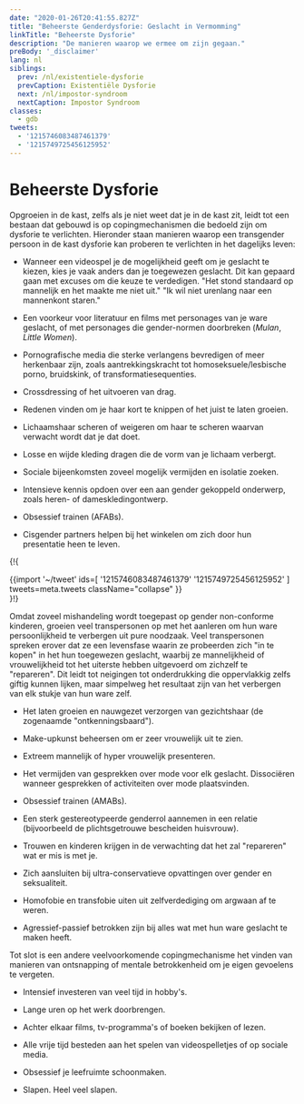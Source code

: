 ```yaml
---
date: "2020-01-26T20:41:55.827Z"
title: "Beheerste Genderdysforie: Geslacht in Vermomming"
linkTitle: "Beheerste Dysforie"
description: "De manieren waarop we ermee om zijn gegaan."
preBody: '_disclaimer'
lang: nl
siblings:
  prev: /nl/existentiele-dysforie
  prevCaption: Existentiële Dysforie
  next: /nl/impostor-syndroom
  nextCaption: Impostor Syndroom
classes:
  - gdb
tweets:
  - '1215746083487461379'
  - '1215749725456125952'
---
```


# Beheerste Dysforie

Opgroeien in de kast, zelfs als je niet weet dat je in de kast zit, leidt tot een bestaan dat gebouwd is op copingmechanismen die bedoeld zijn om dysforie te verlichten. Hieronder staan manieren waarop een transgender persoon in de kast dysforie kan proberen te verlichten in het dagelijks leven:

- Wanneer een videospel je de mogelijkheid geeft om je geslacht te kiezen, kies je vaak anders dan je toegewezen geslacht. Dit kan gepaard gaan met excuses om die keuze te verdedigen. "Het stond standaard op mannelijk en het maakte me niet uit." "Ik wil niet urenlang naar een mannenkont staren."

- Een voorkeur voor literatuur en films met personages van je ware geslacht, of met personages die gender-normen doorbreken (_Mulan_, _Little Women_).

- Pornografische media die sterke verlangens bevredigen of meer herkenbaar zijn, zoals aantrekkingskracht tot homoseksuele/lesbische porno, bruidskink, of transformatiesequenties.

- Crossdressing of het uitvoeren van drag.

- Redenen vinden om je haar kort te knippen of het juist te laten groeien.

- Lichaamshaar scheren of weigeren om haar te scheren waarvan verwacht wordt dat je dat doet.

- Losse en wijde kleding dragen die de vorm van je lichaam verbergt.

- Sociale bijeenkomsten zoveel mogelijk vermijden en isolatie zoeken.

- Intensieve kennis opdoen over een aan gender gekoppeld onderwerp, zoals heren- of dameskledingontwerp.

- Obsessief trainen (AFABs).

- Cisgender partners helpen bij het winkelen om zich door hun presentatie heen te leven.

{!{ <div class="gutter">{{import '~/tweet' ids=[
  '1215746083487461379'
  '1215749725456125952'
] tweets=meta.tweets className="collapse" }}</div> }!}

Omdat zoveel mishandeling wordt toegepast op gender non-conforme kinderen, groeien veel transpersonen op met het aanleren om hun ware persoonlijkheid te verbergen uit pure noodzaak. Veel transpersonen spreken erover dat ze een levensfase waarin ze probeerden zich "in te kopen" in het hun toegewezen geslacht, waarbij ze mannelijkheid of vrouwelijkheid tot het uiterste hebben uitgevoerd om zichzelf te "repareren". Dit leidt tot neigingen tot onderdrukking die oppervlakkig zelfs giftig kunnen lijken, maar simpelweg het resultaat zijn van het verbergen van elk stukje van hun ware zelf.

- Het laten groeien en nauwgezet verzorgen van gezichtshaar (de zogenaamde "ontkenningsbaard").

- Make-upkunst beheersen om er zeer vrouwelijk uit te zien.

- Extreem mannelijk of hyper vrouwelijk presenteren.

- Het vermijden van gesprekken over mode voor elk geslacht. Dissociëren wanneer gesprekken of activiteiten over mode plaatsvinden.

- Obsessief trainen (AMABs).

- Een sterk gestereotypeerde genderrol aannemen in een relatie (bijvoorbeeld de plichtsgetrouwe bescheiden huisvrouw).

- Trouwen en kinderen krijgen in de verwachting dat het zal "repareren" wat er mis is met je.

- Zich aansluiten bij ultra-conservatieve opvattingen over gender en seksualiteit.

- Homofobie en transfobie uiten uit zelfverdediging om argwaan af te weren.

- Agressief-passief betrokken zijn bij alles wat met hun ware geslacht te maken heeft.

Tot slot is een andere veelvoorkomende copingmechanisme het vinden van manieren van ontsnapping of mentale betrokkenheid om je eigen gevoelens te vergeten.

- Intensief investeren van veel tijd in hobby's.

- Lange uren op het werk doorbrengen.

- Achter elkaar films, tv-programma's of boeken bekijken of lezen.

- Alle vrije tijd besteden aan het spelen van videospelletjes of op sociale media.

- Obsessief je leefruimte schoonmaken.

- Slapen. Heel veel slapen.
